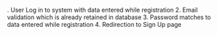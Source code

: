 . User Log in to system with data entered while registration
2. Email validation which is already retained in database
3. Password matches to data entered while registration
4. Redirection to Sign Up page
